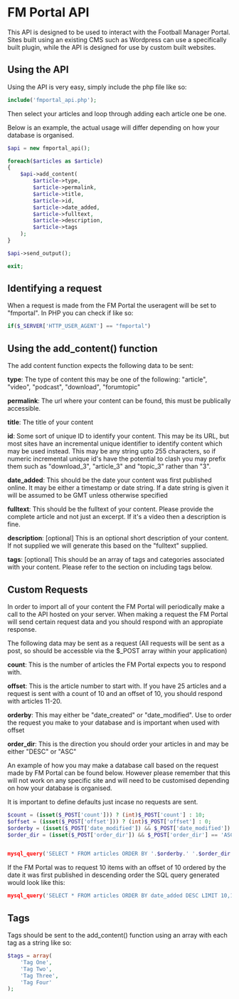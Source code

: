FM Portal API
=====================================

This API is designed to be used to interact with the Football Manager Portal. Sites built using an existing CMS such as Wordpress can use a specifically built plugin, while the API is designed for use by custom built websites.

Using the API
--------
Using the API is very easy, simply include the php file like so:

```php
include('fmportal_api.php');
```

Then select your articles and loop through adding each article one be one.

Below is an example, the actual usage will differ depending on how your database is organised.

```php
$api = new fmportal_api();

foreach($articles as $article)
{
    $api->add_content(
        $article->type,
		$article->permalink,
        $article->title,
        $article->id,
        $article->date_added,
        $article->fulltext,
        $article->description,
		$article->tags
    );
}

$api->send_output();

exit;
```

Identifying a request
---------------------

When a request is made from the FM Portal the useragent will be set to "fmportal". In PHP you can check if like so:

```php
if($_SERVER['HTTP_USER_AGENT'] == "fmportal")
```

Using the add_content() function
--------------------------------

The add content function expects the following data to be sent:

**type**: The type of content this may be one of the following: "article", "video", "podcast", "download", "forumtopic"

**permalink**: The url where your content can be found, this must be publically accessible.

**title**: The title of your content

**id**: Some sort of unique ID to identify your content. This may be its URL, but most sites have an incremental unique identifier to identify content which may be used instead. This may be any string upto 255 characters, so if numeric incremental unique id's have the potential to clash you may prefix them such as "download_3", "article_3" and "topic_3" rather than "3".

**date_added**: This should be the date your content was first published online. It may be either a timestamp or date string. If a date string is given it will be assumed to be GMT unless otherwise specified

**fulltext**: This should be the fulltext of your content. Please provide the complete article and not just an excerpt. If it's a video then a description is fine.

**description**: [optional] This is an optional short description of your content. If not supplied we will generate this based on the "fulltext" supplied.

**tags**: [optional] This should be an array of tags and categories associated with your content. Please refer to the section on including tags below.

Custom Requests
---------------

In order to import all of your content the FM Portal will periodically make a call to the API hosted on your server. When making a request the FM Portal will send certain request data and you should respond with an appropiate response.

The following data may be sent as a request (All requests will be sent as a post, so should be accessble via the $_POST array within your application)

**count**: This is the number of articles the FM Portal expects you to respond with.

**offset**: This is the article number to start with. If you have 25 articles and a request is sent with a count of 10 and an offset of 10, you should respond with articles 11-20.

**orderby**: This may either be "date_created" or "date_modified". Use to order the request you make to your database and is important when used with offset

**order_dir**: This is the direction you should order your articles in and may be either "DESC" or "ASC"

An example of how you may make a database call based on the request made by FM Portal can be found below. However please remember that this will not work on any specific site and will need to be customised depending on how your database is organised.

It is important to define defaults just incase no requests are sent.

```php
$count = (isset($_POST['count'])) ? (int)$_POST['count'] : 10;
$offset = (isset($_POST['offset'])) ? (int)$_POST['offset'] : 0;
$orderby = (isset($_POST['date_modified']) && $_POST['date_modified']) ? 'date_edited' : 'date_added';
$order_dir = (isset($_POST['order_dir']) && $_POST['order_dir'] == 'ASC') ? 'ASC' : 'DESC';


mysql_query('SELECT * FROM articles ORDER BY '.$orderby.' '.$order_dir.' LIMIT '.$offset.','.$count);
```

If the FM Portal was to request 10 items with an offset of 10 ordered by the date it was first published in descending order the SQL query generated would look like this:

```php
mysql_query('SELECT * FROM articles ORDER BY date_added DESC LIMIT 10,10');
```

Tags
----
Tags should be sent to the add_content() function using an array with each tag as a string like so:

```php
$tags = array(
    'Tag One',
    'Tag Two',
    'Tag Three',
    'Tag Four'
);
```